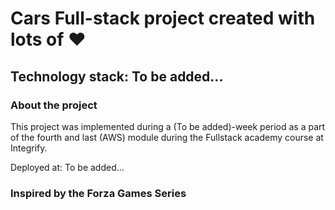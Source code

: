 # Cars Full-stack project created with lots of ❤️ 

## Technology stack: To be added...

### About the project

This project was implemented during a (To be added)-week period as a part of the fourth and last (AWS) module during the Fullstack academy course at Integrify.

Deployed at: To be added...

### Inspired by the Forza Games Series
